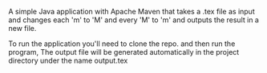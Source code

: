 A simple Java application with Apache Maven that takes a .tex file as input 
and changes each 'm' to 'M' and every 'M' to 'm' and outputs the result
in a new file.

To run the application you'll need to clone the repo. and then run the program,
The output file will be generated automatically in the project directory
under the name output.tex
